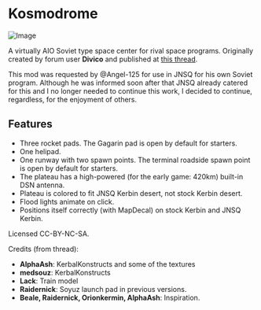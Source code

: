 # Kosmodrome
![Image](https://i.imgur.com/rHgvRlI.jpg)

A virtually AIO Soviet type space center for rival space programs. Originally created by forum user **Divico** and published at [this thread](https://forum.kerbalspaceprogram.com/index.php?/topic/85861-*/).

This mod was requested by @Angel-125 for use in JNSQ for his own Soviet program. Although he was informed soon after that JNSQ already catered for this and I no longer needed to continue this work, I decided to continue, regardless, for the enjoyment of others.

## Features
* Three rocket pads. The Gagarin pad is open by default for starters.
* One helipad.
* One runway with two spawn points. The terminal roadside spawn point is open by default for starters.
* The plateau has a high-powered (for the early game: 420km) built-in DSN antenna.
* Plateau is colored to fit JNSQ Kerbin desert, not stock Kerbin desert.
* Flood lights animate on click.
* Positions itself correctly (with MapDecal) on stock Kerbin and JNSQ Kerbin.

Licensed CC-BY-NC-SA.

Credits (from thread):
* **AlphaAsh**: KerbalKonstructs and some of the textures
* **medsouz**: KerbalKonstructs
* **Lack**: Train model
* **Raidernick**: Soyuz launch pad in previous versions.
* **Beale, Raidernick, Orionkermin, AlphaAsh**: Inspiration.
